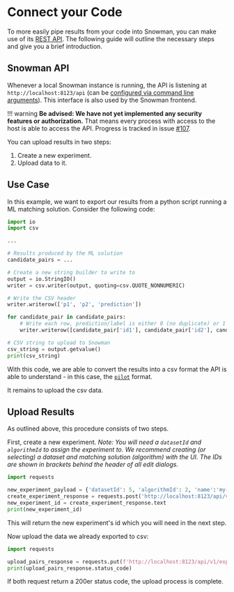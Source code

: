 # Connect your Code

To more easily pipe results from your code into Snowman, you can make use of its [REST API](../swagger/index.html).
The following guide will outline the necessary steps and give you a brief introduction.

## Snowman API

Whenever a local Snowman instance is running, the API is listening at `http://localhost:8123/api` (can be [configured via command line arguments](../dev_setup/introduction.md#command-line-arguments)).
This interface is also used by the Snowman frontend.

!!! warning
    **Be advised: We have not yet implemented any security features or authorization.**
    That means every process with access to the host is able to access the API.
    Progress is tracked in issue [#107](https://github.com/HPI-Information-Systems/snowman/issues/107).

You can upload results in two steps:

1. Create a new experiment.
2. Upload data to it.

## Use Case

In this example, we want to export our results from a python script running a ML matching solution. Consider the following code:

```python
import io
import csv

...

# Results produced by the ML solution
candidate_pairs = ...

# Create a new string builder to write to
output = io.StringIO()
writer = csv.writer(output, quoting=csv.QUOTE_NONNUMERIC)

# Write the CSV header
writer.writerow(['p1', 'p2', 'prediction'])

for candidate_pair in candidate_pairs:
    # Write each row, prediction/label is either 0 (no duplicate) or 1 (duplicate)
    writer.writerow([candidate_pair['id1'], candidate_pair['id2'], candidate_pair['label']])

# CSV string to upload to Snowman
csv_string = output.getvalue()
print(csv_string)
```

With this code, we are able to convert the results into a csv format
the API is able to understand - in this case, the [`pilot`](/basic_usage/experiments) format.

It remains to upload the csv data.

## Upload Results

As outlined above, this procedure consists of two steps.

First, create a new experiment. *Note: You will need a `datasetId` and `algorithmId` to assign the experiment to. We recommend creating (or selecting) a dataset and matching solution (algorithm) with the UI. The IDs are shown in brackets behind the header of all edit dialogs.*

```python
import requests

new_experiment_payload = {'datasetId': 5, 'algorithmId': 2, 'name':'my-example-run-01','description':'automatic-upload'}
create_experiment_response = requests.post('http://localhost:8123/api/v1/experiments', json=new_experiment_payload)
new_experiment_id = create_experiment_response.text
print(new_experiment_id)
```

This will return the new experiment's id which you will need in the next step.

Now upload the data we already exported to csv:

```python
import requests

upload_pairs_response = requests.put(f'http://localhost:8123/api/v1/experiments/{new_experiment_id}/file?format=pilot', data=csv_string, headers={'Content-Type': 'text/csv'})
print(upload_pairs_response.status_code)
```

If both request return a 200er status code, the upload process is complete.
